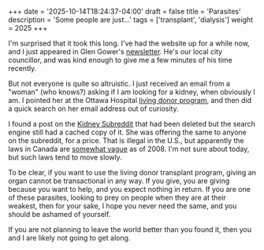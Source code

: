 +++
date = '2025-10-14T18:24:37-04:00'
draft = false
title = 'Parasites'
description = 'Some people are just...'
tags = ['transplant', 'dialysis']
weight = 2025
+++

I'm surprised that it took this long. I've had the website up for a while now,
and I just appeared in Glen Gower's [newsletter](https://www.glengower.ca/).
He's our local city councillor, and was kind enough to give me a few minutes of
his time recently.

But not everyone is quite so altruistic. I just received an email from a "woman"
(who knows?) asking if I am looking for a kidney, when obviously I am. I pointed
her at the Ottawa Hospital [living donor
program](https://www.ottawahospital.on.ca/en/clinical-services/deptpgrmcs/programs/kidney-donation/living-donation/),
and then did a quick search on her email address out of curiosity.

I found a post on the [Kidney Subreddit](https://www.reddit.com/r/kidney/) that
had been deleted but the search engine still had a cached copy of it. She was
offering the same to anyone on the subreddit, for a price. That is illegal in
the U.S., but apparently the laws in Canada are [somewhat
vague](https://www.cbc.ca/news/canada/british-columbia/canadian-laws-lax-on-sale-of-organs-says-transplant-expert-1.712379)
as of 2008. I'm not sure about today, but such laws tend to move slowly.

To be clear, if you want to use the living donor transplant program, giving an
organ cannot be transactional in any way. If you give, you are giving because
you want to help, and you expect nothing in return. If you are one of these
parasites, looking to prey on people when they are at their weakest, then for
your sake, I hope you never need the same, and you should be ashamed of
yourself. 

If you are not planning to leave the world better than you found it, then you
and I are likely not going to get along. 

